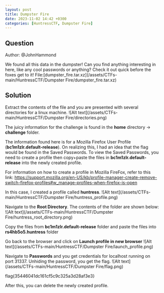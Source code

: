 ```yaml
---
layout: post
title: Dumpster Fire
date: 2023-11-02 14:42 +0300
categories: [HuntressCTF, Dumpster Fire]
---
```

## Question
Author: @JohnHammond

We found all this data in the dumpster! Can you find anything interesting in here, like any cool passwords or anything? Check it out quick before the foxes get to it!
File:[dumpster_fire.tar.xz](/assets/CTFs-main/HuntressCTF/Dumpster Fire/dumpster_fire.tar.xz)

## Solution
Extract the contents of the file and you are presented with several directories for a linux machine.
![Alt text](/assets/CTFs-main/HuntressCTF/Dumpster Fire/directories.png)

The juicy information for the challenge is found in the **home** directory -> **challenge** folder.

The information found here is for a Mozilla Firefox User Profile (**bc1m1zlr.default-release**). On realizing this, I had an idea that the flag would be found in the Saved Passwords. To view the Saved Passwords, you need to create a profile then copy+paste the files in **bc1m1zlr.default-release** into the newly created profile.

For information on how to create a profile in Mozilla FireFox, refer to this link: https://support.mozilla.org/en-US/kb/profile-manager-create-remove-switch-firefox-profiles#w_manage-profiles-when-firefox-is-open

In this case, I created a profile called **huntress**.
![Alt text](/assets/CTFs-main/HuntressCTF/Dumpster Fire/huntress_profile.png)

Navigate to the **Root Directory**. The contents of the folder are shown below:
![Alt text](/assets/CTFs-main/HuntressCTF/Dumpster Fire/huntress_root_directory.png)

Copy the files from **bc1m1zlr.default-release** folder and paste the files into **rs4hb5o5.huntress** folder

Go back to the browser and click on **Launch profile in new browser**
![Alt text](/assets/CTFs-main/HuntressCTF/Dumpster Fire/launch_profile.png)

Navigate to **Passwords** and you get credentials for localhost running on port 31337. Unhiding the password, you get the flag.
![Alt text](/assets/CTFs-main/HuntressCTF/Dumpster Fire/flag.png)


flag{35446041dc161cf5c9c325a3d28af3e3}

After this, you can delete the newly created profile.